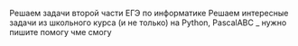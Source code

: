 Решаем задачи второй части ЕГЭ по информатике
Решаем интересные задачи из школьного курса (и не только) на Python, PascalABC _ нужно пишите помогу чме смогу
